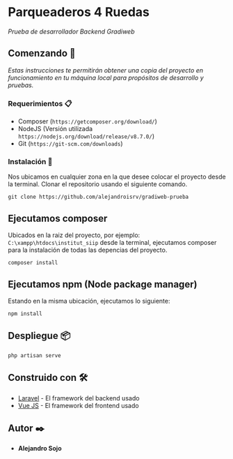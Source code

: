 # Parqueaderos 4 Ruedas

_Prueba de desarrollador Backend Gradiweb_

## Comenzando 🚀

_Estas instrucciones te permitirán obtener una copia del proyecto en funcionamiento en tu máquina local para propósitos de desarrollo y pruebas._

### Requerimientos 📋

- Composer (`https://getcomposer.org/download/`)
- NodeJS (Versión utilizada `https://nodejs.org/download/release/v8.7.0/`)
- Git (`https://git-scm.com/downloads`)

### Instalación 🔧

Nos ubicamos en cualquier zona en la que desee colocar el proyecto desde la terminal. Clonar el repositorio usando el siguiente comando.

```
git clone https://github.com/alejandroisrv/gradiweb-prueba
```
## Ejecutamos composer

Ubicados en la raiz del proyecto, por ejemplo: `C:\xampp\htdocs\institut_siip` desde la terminal, ejecutamos composer para la instalación de todas las depencias del proyecto.

```
composer install
```

## Ejecutamos npm (Node package manager)

Estando en la misma ubicación, ejecutamos lo siguiente:

```
npm install
```

## Despliegue 📦

```
php artisan serve
```

## Construido con 🛠️

* [Laravel](https://laravel.com/docs/8.x/installation) - El framework del backend usado
* [Vue JS](https://maven.apache.org/) - El framework del frontend usado 

## Autor ✒️

* **Alejandro Sojo** 
